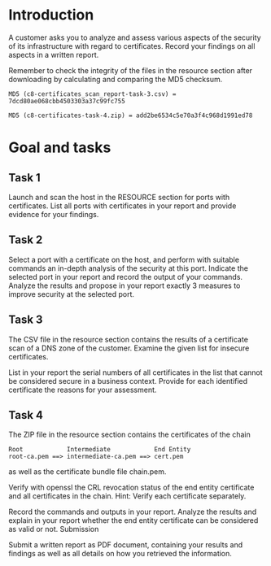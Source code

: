# Introduction

A customer asks you to analyze and assess various aspects of the security of its infrastructure with regard to certificates. Record your findings on all aspects in a written report.

Remember to check the integrity of the files in the resource section after downloading by calculating and comparing the MD5 checksum.

`MD5 (c8-certificates_scan_report-task-3.csv) = 7dcd80ae068cbb4503303a37c99fc755`

`MD5 (c8-certificates-task-4.zip) = add2be6534c5e70a3f4c968d1991ed78`

# Goal and tasks
## Task 1

Launch and scan the host in the RESOURCE section for ports with certificates. List all ports with certificates in your report and provide evidence for your findings.

## Task 2

Select a port with a certificate on the host, and perform with suitable commands an in-depth analysis of the security at this port. Indicate the selected port in your report and record the output of your commands. Analyze the results and propose in your report exactly 3 measures to improve security at the selected port.

## Task 3

The CSV file in the resource section contains the results of a certificate scan of a DNS zone of the customer. Examine the given list for insecure certificates.

List in your report the serial numbers of all certificates in the list that cannot be considered secure in a business context. Provide for each identified certificate the reasons for your assessment.

## Task 4

The ZIP file in the resource section contains the certificates of the chain

```
Root	        Intermediate	        End Entity
root-ca.pem ==>	intermediate-ca.pem ==>	cert.pem
```

as well as the certificate bundle file chain.pem.

Verify with openssl the CRL revocation status of the end entity certificate and all certificates in the chain. Hint: Verify each certificate separately.

Record the commands and outputs in your report. Analyze the results and explain in your report whether the end entity certificate can be considered as valid or not.
Submission

Submit a written report as PDF document, containing your results and findings as well as all details on how you retrieved the information.
